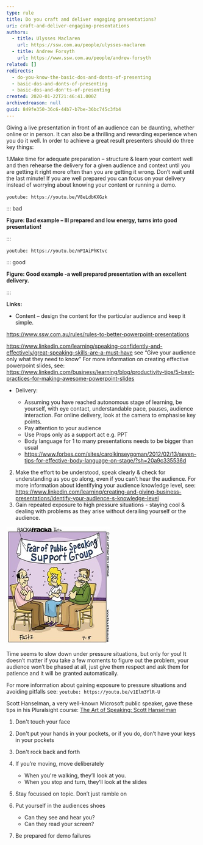 ```yaml
---
type: rule
title: Do you craft and deliver engaging presentations?
uri: craft-and-deliver-engaging-presentations
authors:
  - title: Ulysses Maclaren
    url: https://ssw.com.au/people/ulysses-maclaren
  - title: Andrew Forsyth
    url: https://www.ssw.com.au/people/andrew-forsyth
related: []
redirects:
  - do-you-know-the-basic-dos-and-donts-of-presenting
  - basic-dos-and-donts-of-presenting
  - basic-dos-and-don'ts-of-presenting
created: 2020-01-22T21:46:41.000Z
archivedreason: null
guid: 849fe350-36c6-44b7-b7be-36bc745c3fb4
---
```

Giving a live presentation in front of an audience can be daunting, whether online or in person.  It can also be a thrilling and rewarding experience when you do it well.  In order to achieve a great result presenters should do three key things:

<!--endintro-->

1.Make time for adequate preparation – structure & learn your content well and then rehearse the delivery for a given audience and context until you are getting it right more often than you are getting it wrong.  Don’t wait until the last minute!  If you are well prepared you can focus on your delivery instead of worrying about knowing your content or running a demo.

`youtube: https://youtu.be/V8eLdbKXGzk`

::: bad

**Figure: Bad example – Ill prepared and low energy, turns into good presentation!**

::: 



`youtube: https://youtu.be/nPIAiPhKtvc`

::: good

**Figure: Good example -a well prepared presentation with an excellent delivery.**

:::

**Links:**

* Content – design the content for the particular audience and keep it simple.

<https://www.ssw.com.au/rules/rules-to-better-powerpoint-presentations>

<https://www.linkedin.com/learning/speaking-confidently-and-effectively/great-speaking-skills-are-a-must-have> see “Give your audience only what they need to know”
For more information on creating effective powerpoint slides, see:
    <https://www.linkedin.com/business/learning/blog/productivity-tips/5-best-practices-for-making-awesome-powerpoint-slides>

* Delivery:

  * Assuming you have reached autonomous stage of learning, be yourself, with eye contact, understandable pace, pauses, audience interaction. For online delivery, look at the camera to emphasise key points.
  * Pay attention to your audience 
  * Use Props only as a support act e.g. PPT 
  * Body language for 1 to many presentations needs to be bigger than usual
  * <https://www.forbes.com/sites/carolkinseygoman/2012/02/13/seven-tips-for-effective-body-language-on-stage/?sh=20a9c335536d>

2. Make the effort to be understood, speak clearly & check for understanding as you go along, even if you can’t hear the audience. For more information about identifying your audience knowledge level, see:
   <https://www.linkedin.com/learning/creating-and-giving-business-presentations/identify-your-audience-s-knowledge-level>
3. Gain repeated exposure to high pressure situations - staying cool & dealing with problems as they arise without derailing yourself or the audience.

![](picture3.jpg)

Time seems to slow down under pressure situations, but only for you!  It doesn’t matter if you take a few moments to figure out the problem, your audience won’t be phased at all, just give them respect and ask them for patience and it will be granted automatically.  

For more information about gaining exposure to pressure situations and avoiding pitfalls see:
`youtube: https://youtu.be/v1Elm3YlR-U`

Scott Hanselman, a very well-known Microsoft public speaker, gave these tips in his Pluralsight course: [The Art of Speaking: Scott Hanselman](https://www.pluralsight.com/courses/hanselman-speaking)

1. Don't touch your face
2. Don't put your hands in your pockets, or if you do, don’t have your keys in your pockets
3. Don't rock back and forth
4. If you’re moving, move deliberately

   * When you're walking, they’ll look at you.
   * When you stop and turn, they’ll look at the slides
5. Stay focussed on topic. Don’t just ramble on
6. Put yourself in the audiences shoes

   * Can they see and hear you?
   * Can they read your screen?
7. Be prepared for demo failures
